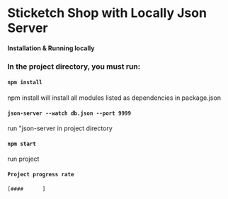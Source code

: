 # Sticketch Shop with Locally Json Server

#### Installation & Running locally

### In the project directory, you must run:

#### `npm install`
npm install will install all modules listed as dependencies in package.json

#### `json-server --watch db.json --port 9999`
run "json-server in project directory

#### `npm start`
run project

#### `Project progress rate`
`[####      ]`
